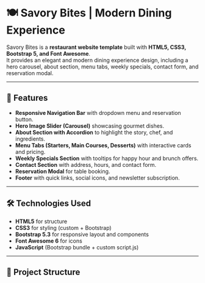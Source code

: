 # 🍽️ Savory Bites | Modern Dining Experience


Savory Bites is a **restaurant website template** built with **HTML5, CSS3, Bootstrap 5, and Font Awesome**.  
It provides an elegant and modern dining experience design, including a hero carousel, about section, menu tabs, weekly specials, contact form, and reservation modal.

---

## 🚀 Features

- **Responsive Navigation Bar** with dropdown menu and reservation button.  
- **Hero Image Slider (Carousel)** showcasing gourmet dishes.  
- **About Section with Accordion** to highlight the story, chef, and ingredients.  
- **Menu Tabs (Starters, Main Courses, Desserts)** with interactive cards and pricing.  
- **Weekly Specials Section** with tooltips for happy hour and brunch offers.  
- **Contact Section** with address, hours, and contact form.  
- **Reservation Modal** for table booking.  
- **Footer** with quick links, social icons, and newsletter subscription.  

---

## 🛠️ Technologies Used

- **HTML5** for structure  
- **CSS3** for styling (custom + Bootstrap)  
- **Bootstrap 5.3** for responsive layout and components  
- **Font Awesome 6** for icons  
- **JavaScript** (Bootstrap bundle + custom script.js)  

---

## 📂 Project Structure

